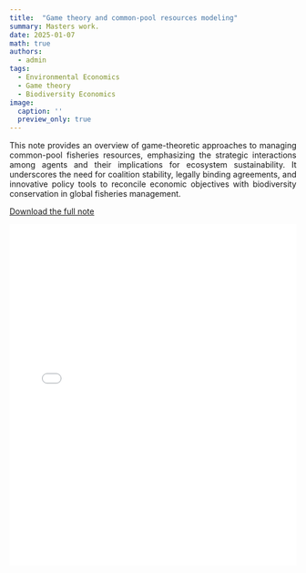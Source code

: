 ```yaml
---
title:  "Game theory and common-pool resources modeling"
summary: Masters work.
date: 2025-01-07
math: true
authors:
  - admin
tags:
  - Environmental Economics
  - Game theory
  - Biodiversity Economics
image:
  caption: ''
  preview_only: true
---
```


<p align="justify">
This note provides an overview of game-theoretic approaches to managing common-pool fisheries resources, emphasizing the strategic interactions among agents and their
implications for ecosystem sustainability. It underscores the need for coalition stability, legally binding agreements, and innovative policy tools to reconcile economic objectives with biodiversity conservation in global fisheries management.
</p>

[Download the full note](/documents/DA_COSTA-DICE.pdf)

<iframe src="/documents/DA_COSTA-DICE.pdf" width="100%" height="600px" style="border: none;">
    This browser does not support PDFs. Please download the PDF to view it: <a href="/documents/DA_COSTA-DICE.pdf">Download PDF</a>.
</iframe>